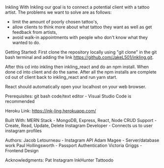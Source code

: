 Inkling
With Inkling our goal is to connect a potential client with a tattoo artist. The problems we want to solve are as follows:
 - limit the amount of poorly chosen tattoo's, 
 - allow clients to think more about what tattoo they want as well as get feedback from artists,
 - avoid walk-in appointments with people who don't know what they wanted to do. 

Getting Started:
First clone the repository locally using "git clone" in the git bash terminal and adding the link https://github.com/JakeL501/inkling.git.

After this cd into inkling then inkling_react and do an npm install. When done cd into client and do the same. After all the npm installs are complete cd out of client back to inkling_react and run yarn start. 

React should automatically open your localhost on your web browser.

Prerequisites:
git bash
code/text editor - Visual Studio Code is recommended

Heroku Link:
https://ink-ling.herokuapp.com/

Built With:
MERN Stack - MongoDB, Express, React, Node
CRUD Support - Create, Read, Update, Delete 
Instagram Developer - Connects us to user instagram profiles

Authors:
Jacob Letourneau - Instagram API 
Adam Magee - Server/database work
Paul Hollingsworth - Passport Authentication
Victoria Griggs - Frontend Design

Acknowledgments:
Pat 
Instagram
InkHunter
Tattoodo
